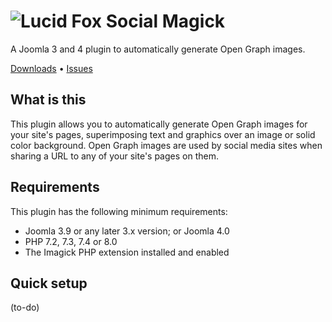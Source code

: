 # ![Lucid Fox Social Magick](https://github.com/lucid-fox/social-magick/blob/main/_assets/social-magick-og.jpeg?raw=true)

A Joomla 3 and 4 plugin to automatically generate Open Graph images.

[Downloads](https://github.com/lucid-fox/social-magick/releases) • [Issues](https://github.com/lucid-fox/social-magick/issues)

## What is this

This plugin allows you to automatically generate Open Graph images for your site's pages, superimposing text and
graphics over an image or solid color background. Open Graph images are used by social media sites when sharing a URL to
any of your site's pages on them.

## Requirements

This plugin has the following minimum requirements:

* Joomla 3.9 or any later 3.x version; or Joomla 4.0
* PHP 7.2, 7.3, 7.4 or 8.0
* The Imagick PHP extension installed and enabled

## Quick setup

(to-do)